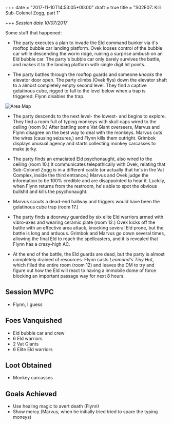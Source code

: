 +++
date = "2017-11-10T14:53:05+00:00"
draft = true
title = "S02E07: Kill Sub-Colonel Zogg, part 1"

+++
_Session date 10/07/2017_

Some stuff that happened:

<!--more-->

* The party executes a plan to invade the Eld command bunker via it's rooftop bubble car landing platform. Ovek looses control of the bubble car while descending the worm ridge, ruining a surprise ambush on an Eld bubble car. The party's bubble car only barely survives the battle, and makes it to the landing platform with single digit hit points.

* The party battles through the rooftop guards and someone *knocks* the elevator door open. The party climbs (Ovek flys) down the elevator shaft to a almost completely empty second level. They find a captive gelatinous cube, rigged to fall to the level below when a trap is triggered. Flynn disables the trap.

![Area Map](/uploads/session_7.png)

* The party descends to the next level- the lowest- and begins to explore. They find a room full of typing monkeys with skull caps wired to the ceiling (room 9.)  After battling some Vat Giant overseers, Marvus and Flynn disagree on the best way to deal with the monkeys. Marvus cuts the wires (causing  seizures,) and Flynn kills them outright. Grimbok displays unusual agency and starts collecting monkey carcasses to make jerky.

* The party finds an emaciated Eld psychonaught, also wired to the ceiling (room 10.) It communicates telepathically with Ovek, relating that Sub-Colonel Zogg is in a different castle (or actually that he's in the Vat Complex, inside the third entrance.) Marvus and Ovek judge the information to be 100% credible and are disappointed to hear it. Luckily, when Flynn returns from the restroom, he's able to spot the obvious bullshit and kills the psychonaught.

* Marvus scouts a dead-end hallway and triggers would have been the gelatinous cube trap (room 17.)

* The party finds a doorway guarded by six elite Eld warriors armed with vibro-axes and wearing ceramic plate (room 12.) Ovek kicks off the battle with an effective area attack, knocking several Eld prone, but the battle is long and arduous. Grimbok and Marvus go down several times, allowing the final Eld to reach the spellcasters, and it is revealed that Flynn has a crazy-high AC. 

* At the end of the battle, the Eld guards are dead, but the party is almost completely drained of resources. Flynn casts  *Leomond's Tiny Hut*, which filled the entire room (room 12) and leaves the DM to try and figure out how the Eld will react to having a immobile dome of force blocking an important passage way for next 8 hours.

## Session MVPC

* Flynn, I guess 

## Foes Vanquished

* Eld bubble car and crew
* 6 Eld warriors
* 2 Vat Giants
* 6 Elite Eld warriors

## Loot Obtained

* Monkey carcasses 

## Goals Achieved

* Use healing magic to avert death (Flynn)
* Show mercy (Marvus, when he initially tried tried to spare the typing moneys)